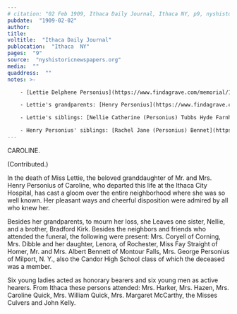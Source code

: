 ```yaml
---
# citation: "02 Feb 1909, Ithaca Daily Journal, Ithaca NY, p9, nyshistoricnewspapers.org."
pubdate:  "1909-02-02"
author: 
title: 
voltitle:  "Ithaca Daily Journal"
publocation:  "Ithaca  NY"
pages:  "9"
source:  "nyshistoricnewspapers.org"
media:  ""
quaddress:  ""
notes: >-

    - [Lettie Delphene Personius](https://www.findagrave.com/memorial/177471725/lettie-delphene-personius) (Mar 1892 to 26 Jan 1901). Her parents were [Jacob Wilson Personius](https://www.findagrave.com/memorial/192180848/jacob-wilson-personius) (28 Dec 1866 to 12 Dec 1906) and [Anna Belle "Jerry" (Culver) Personius](https://www.findagrave.com/memorial/192180884/anna-belle-personius) (1868 to 11 Mar 1900).

    - Lettie's grandparents: [Henry Personius](https://www.findagrave.com/memorial/27370256/henry-personius) (1836 to 13 Mar 1918) married [Frances Delphine Personius](https://www.findagrave.com/memorial/27370257/frances-delphine-personius) (1842 to 07 Mar 1919).

    - Lettie's siblings: [Nellie Catherine (Personius) Tubbs Hyde Farnham](https://www.findagrave.com/memorial/104276487/nellie-catherine-tubbs_hyde_farnham) (06 Jan 1894 to 11 Aug 1955). [Bradford Kirk Personius](https://www.findagrave.com/memorial/162027576/bradford-kirk-personius) (23 Feb 1891 to 1946 ).

    - Henry Personius' siblings: [Rachel Jane (Personius) Bennet](https://www.findagrave.com/memorial/23164681/rachel-jane-bennett) (05 Mar 1841 to 12 Feb 1936), who married [Albert V. Bennett](https://www.findagrave.com/memorial/23164621/albert-v-bennett) (1841 to 1923). [Priscilla (Personius) Coryell](https://www.findagrave.com/memorial/151702278/priscilla-coryell) (10 Oct 1840 to Apr 1912) who married [John B. Coryell](https://www.findagrave.com/memorial/151702273/john-b-coryell) (1841 to 1907).
---
```


CAROLINE. 

(Contributed.) 

In the death of Miss Lettie, the beloved granddaughter of Mr. and Mrs. Henry Personius of Caroline, who departed this life at the Ithaca City Hospital, has cast a gloom over the entire neighborhood where she was so well known. Her pleasant ways and cheerful disposition were admired by all who knew her. 

Besides her grandparents, to mourn her loss, she Leaves one sister, Nellie, and a brother, Bradford Kirk. Besides the neighbors and friends who attended the funeral, the following were present: Mrs. Coryell of Corning, Mrs. Dibble and her daughter, Lenora, of Rochester, Miss Fay Straight of Homer, Mr. and Mrs. Albert Bennett of Montour Falls, Mrs. George Personius of Milport, N. Y., also the Candor High School class of which the deceased was a member. 

Six young ladies acted as honorary bearers and six young men as active hearers. From Ithaca these persons attended: Mrs. Harker, Mrs. Hazen, Mrs. Caroline Quick, Mrs. William Quick, Mrs. Margaret McCarthy, the Misses Culvers and John Kelly. 
